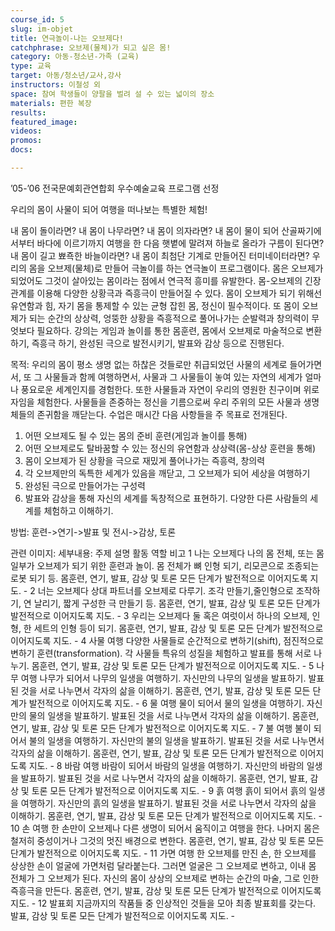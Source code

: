 ```yaml
---
course_id: 5
slug: im-objet
title: 연극놀이-나는 오브제다!
catchphrase: 오브제(물체)가 되고 싶은 몸!
category: 아동-청소년-가족 (교육)
type: 교육
target: 아동/청소년/교사,강사
instructors: 이철성 외
space: 참여 학생들이 양팔을 벌려 설 수 있는 넓이의 장소
materials: 편한 복장
results: 
featured_image:
videos:
promos:
docs:

---
```


’05-’06 전국문예회관연합회 우수예술교육 프로그램 선정


우리의 몸이 사물이 되어 여행을 떠나보는 특별한 체험!

내 몸이 돌이라면? 내 몸이 나무라면? 내 몸이 의자라면? 내 몸이 물이 되어 산골짜기에서부터 바다에 이르기까지 여행을 한 다음 햇볕에 말려져 하늘로 올라가 구름이 된다면? 내 몸이 길고 뾰죡한 바늘이라면? 내 몸이 최첨단 기계로 만들어진 터미네이터라면?
우리의 몸을 오브제(물체)로 만들어 극놀이를 하는 연극놀이 프로그램이다. 몸은 오브제가 되었어도 그것이 살아있는 몸이라는 점에서 연극적 흥미를 유발한다. 몸-오브제의 긴장관계를 이용해 다양한 상황극과 즉흥극이 만들어질 수 있다. 몸이 오브제가 되기 위해선 유연함과 힘, 자기 몸을 통제할 수 있는 균형 잡힌 몸, 정신이 필수적이다. 또 몸이 오브제가 되는 순간의 상상력, 엉뚱한 상황을 즉흥적으로 풀어나가는 순발력과 창의력이 무엇보다 필요하다. 강의는 게임과 놀이를 통한 몸훈련, 몸에서 오브제로 마술적으로 변환하기, 즉흥극 하기, 완성된 극으로 발전시키기, 발표와 감상 등으로 진행된다.

목적: 
우리의 몸이 평소 생명 없는 하찮은 것들로만 취급되었던 사물의 세계로 들어가면서, 또 그 사물들과 함께 여행하면서, 사물과 그 사물들이 놓여 있는 자연의 세계가 얼마나 풍요로운 세계인지를 경험한다. 또한 사물들과 자연이 우리의 영원한 친구이며 위로자임을 체험한다. 사물들을 존중하는 정신을 기름으로써 우리 주위의 모든 사물과 생명체들의 존귀함을 깨닫는다. 수업은 매시간 다음 사항들을 주 목표로 전개된다.

1. 어떤 오브제도 될 수 있는 몸의 준비 훈련(게임과 놀이를 통해)
2. 어떤 오브제로도 탈바꿈할 수 있는 정신의 유연함과 상상력(몸-상상 훈련을 통해)
3. 몸이 오브제가 된 상황을 극으로 재밌게 풀어나가는 즉흥력, 창의력
4. 각 오브제만의 독특한 세계가 있음을 깨닫고, 그 오브제가 되어 세상을 여행하기
5. 완성된 극으로 만들어가는 구성력
6. 발표와 감상을 통해 자신의 세계를 독창적으로 표현하기. 다양한 다른 사람들의 세계를 체험하고 이해하기.

방법: 
훈련->연기->발표 및 전시->감상, 토론

관련 이미지: 
세부내용: 
주제  설명  활동  역할  비고
1 나는 오브제다 나의 몸 전체, 또는 몸 일부가 오브제가 되기 위한 훈련과 놀이. 몸 전체가 뼈 인형 되기, 리모콘으로 조종되는 로봇 되기 등. 몸훈련, 연기, 발표, 감상 및 토론  모든 단계가 발전적으로 이어지도록 지도.  -
2 너는 오브제다 상대 파트너를 오브제로 다루기. 조각 만들기,줄인형으로 조작하기, 연 날리기, 짧게 구성한 극 만들기 등. 몸훈련, 연기, 발표, 감상 및 토론  모든 단계가 발전적으로 이어지도록 지도.  -
3 우리는 오브제다  둘 혹은 여럿이서 하나의 오브제, 인형, 한 세트의 인형 등이 되기.  몸훈련, 연기, 발표, 감상 및 토론  모든 단계가 발전적으로 이어지도록 지도.  -
4 사물 여행 다양한 사물들로 순간적으로 변하기(shift), 점진적으로 변하기 훈련(transformation). 각 사물들 특유의 성질을 체험하고 발표를 통해 서로 나누기.  몸훈련, 연기, 발표, 감상 및 토론  모든 단계가 발전적으로 이어지도록 지도.  -
5 나무 여행 나무가 되어서 나무의 일생을 여행하기. 자신만의 나무의 일생을 발표하기. 발표된 것을 서로 나누면서 각자의 삶을 이해하기.  몸훈련, 연기, 발표, 감상 및 토론  모든 단계가 발전적으로 이어지도록 지도.  -
6 물 여행  물이 되어서 물의 일생을 여행하기. 자신만의 물의 일생을 발표하기. 발표된 것을 서로 나누면서 각자의 삶을 이해하기. 몸훈련, 연기, 발표, 감상 및 토론  모든 단계가 발전적으로 이어지도록 지도.  -
7 불 여행  불이 되어서 불의 일생을 여행하기. 자신만의 불의 일생을 발표하기. 발표된 것을 서로 나누면서 각자의 삶을 이해하기. 몸훈련, 연기, 발표, 감상 및 토론  모든 단계가 발전적으로 이어지도록 지도.  -
8 바람 여행 바람이 되어서 바람의 일생을 여행하기. 자신만의 바람의 일생을 발표하기. 발표된 것을 서로 나누면서 각자의 삶을 이해하기.  몸훈련, 연기, 발표, 감상 및 토론  모든 단계가 발전적으로 이어지도록 지도.  -
9 흙 여행  흙이 되어서 흙의 일생을 여행하기. 자신만의 흙의 일생을 발표하기. 발표된 것을 서로 나누면서 각자의 삶을 이해하기. 몸훈련, 연기, 발표, 감상 및 토론  모든 단계가 발전적으로 이어지도록 지도.  -
10  손 여행  한 손만이 오브제나 다른 생명이 되어서 움직이고 여행을 한다. 나머지 몸은 철저히 중성이거나 그것의 멋진 배경으로 변한다.  몸훈련, 연기, 발표, 감상 및 토론  모든 단계가 발전적으로 이어지도록 지도.  -
11  가면 여행 한 오브제를 만진 손, 한 오브제를 상상한 손이 얼굴에 가면처럼 달라붙는다. 그러면 얼굴은 그 오브제로 변하고, 이내 몸 전체가 그 오브제가 된다. 자신의 몸이 상상의 오브제로 변하는 순간의 마술, 그로 인한 즉흥극을 만든다.  몸훈련, 연기, 발표, 감상 및 토론  모든 단계가 발전적으로 이어지도록 지도.  -
12  발표회 지금까지의 작품들 중 인상적인 것들을 모아 최종 발표회를 갖는다.  발표, 감상 및 토론 모든 단계가 발전적으로 이어지도록 지도.  -
